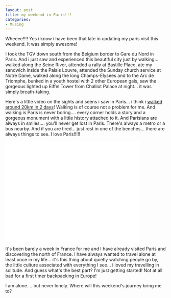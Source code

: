 ```yaml
---
layout: post
title: my weekend in Paris!!!
categories:
- Musing
---
```



Wheeee!!!! Yes i know i have been that late in updating my paris visit this weekend. It was simply awesome!

I took the TGV down south from the Belgium border to Gare du Nord in Paris. And i just saw and experienced this beautiful city just by walking... walked along the Seine River, attended a rally at Bastille Place, ate my sandwich inside the Palais Louvre, attended the Sunday church service at Notre Dame, walked along the long Champs-Elysees and to the Arc de Triomphe, bunked in a youth hostel with 2 other European gals, saw the gorgeous lighted up Eiffel Tower from Challiot Palace at night... it was simply breath-taking.

Here's a little video on the sights and seens i saw in Paris... i think i [walked around 20km in 2 days](http://maps.google.com/maps?q=http://bbs.keyhole.com/ubb/download.php?Number=1125823&t=k&om=1)! Walking is of course not a problem for me. And walking is Paris is never boring.... every corner holds a story and a gorgeous monument with a little history attached to it. And Parisians are always in smiles.... you'll never get lost in Paris. There's always a metro or a bus nearby. And if you are tired... just rest in one of the benches... there are always things to see. I love Paris!!!!!

<iframe width="420" height="315" src="//www.youtube.com/embed/eAaGfJc45Do" frameborder="0" allowfullscreen></iframe>

It's been barely a week in France for me and I have already visited Paris and discovering the north of France. I have always wanted to travel alone at least once in my life... it's this thing about quietly watching people go by, the little culture associated with everything I see... i loved my travelling in solitude. And guess what's the best part? I'm just getting started! Not at all bad for a first timer backpacking in Europe!

I am alone.... but never lonely. Where will this weekend's journey bring me to?
